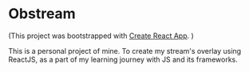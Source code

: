 # Obstream

(This project was bootstrapped with [Create React App](https://github.com/facebook/create-react-app). )

This is a personal project of mine.
To create my stream's overlay using ReactJS, as a part of my learning journey with JS and its frameworks.